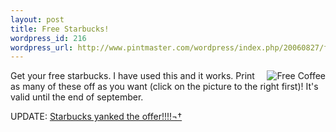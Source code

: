 ```yaml
--- 
layout: post
title: Free Starbucks!
wordpress_id: 216
wordpress_url: http://www.pintmaster.com/wordpress/index.php/20060827/free-starbucks/
---
```

<a class="imagelink" title="Free Coffee" href="http://www.pintmaster.com/wordpress/wp-content/uploads/2006/08/coffe.gif"><img align="right" id="image215" alt="Free Coffee" src="http://www.pintmaster.com/wordpress/wp-content/uploads/2006/08/coffe.thumbnail.gif" /></a>Get your free starbucks. I have used this and it works. Print as many of these off as you want (click on the picture to the right first)! It's valid until the end of september.

UPDATE: <a href="http://msnbc.msn.com/id/14583274/">Starbucks yanked the offer!!!!¬†</a>
